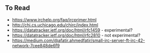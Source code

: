 ## To Read

- https://www.irchelp.org/faq/ircprimer.html
- http://chi.cs.uchicago.edu/chirc/index.html
- https://datatracker.ietf.org/doc/html/rfc1459 - experimental?
- https://datatracker.ietf.org/doc/html/rfc2810 - not experimental?
- https://medium.com/@afatir.ahmedfatir/small-irc-server-ft-irc-42-network-7cee848de6f9